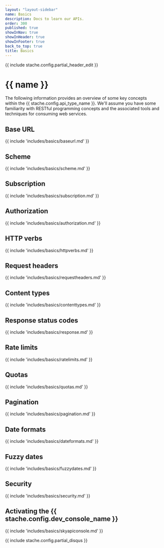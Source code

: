 ```yaml
---
layout: "layout-sidebar"
name: Basics
description: Docs to learn our APIs.
order: 300
published: true
showInNav: true
showInHeader: true
showInFooter: true
back_to_top: true
title: Basics
---
```


{{ include stache.config.partial_header_edit }}

# {{ name }}

The following information provides an overview of some key concepts within the {{ stache.config.api_type_name }}.  We'll assume you have some familiarity with RESTful programming concepts and the associated tools and techniques for consuming web services.

## Base URL 

{{ include 'includes/basics/baseurl.md' }}

## Scheme

{{ include 'includes/basics/scheme.md' }}

## Subscription

{{ include 'includes/basics/subscription.md' }}


## Authorization

{{ include 'includes/basics/authorization.md' }}

## HTTP verbs

{{ include 'includes/basics/httpverbs.md' }}

## Request headers

{{ include 'includes/basics/requestheaders.md' }}

## Content types

{{ include 'includes/basics/contenttypes.md' }}

## Response status codes

{{ include 'includes/basics/response.md' }}

## Rate limits
{{ include 'includes/basics/ratelimits.md' }}

## Quotas

{{ include 'includes/basics/quotas.md' }}

## Pagination

{{ include 'includes/basics/pagination.md' }}

## Date formats

{{ include 'includes/basics/dateformats.md' }}

## Fuzzy dates

{{ include 'includes/basics/fuzzydates.md' }}

## Security

{{ include 'includes/basics/security.md' }}

## Activating the {{ stache.config.dev_console_name }}

{{ include 'includes/basics/skyapiconsole.md' }}

{{ include stache.config.partial_disqus }}